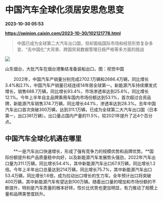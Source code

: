 # 中国汽车全球化须居安思危思变

**2023-10-30 05:53**

**https://opinion.caixin.com/2023-10-30/102121778.html**

> 中国已成为全球第二大汽车出口国，但却面临国际市场和经贸形势复杂多变、“去中国化”大背景、跨国贸易数据管理日趋严格等多方面的挑战

  

![](https://img.caixin.com/2023-10-30/169864400016966_840_560.jpg)

山东烟台，大批汽车在烟台港集结准备装船出口。图：视觉中国

  

　　2022年，中国汽车产销量分别完成2702.1万辆和2686.4万辆，同比增长3.4%和2.1%，中国汽车产销量已经连续14年居全球第一。新能源汽车持续爆发式增长，销售688.7万辆，同比增长93.4%，市场渗透率达到25.6%，同比增长12.1%。今年上半年自主品牌乘用车国内市场份额达到53.1%，首次超过合资品牌，新能源汽车销售374.7万辆，同比增长44.1%，渗透率达到28.3%。去年中国汽车出口首次突破300万辆，达到311.1万辆，已成为全球第二大汽车出口国（日本第一，出口381万辆）。出口量占国内产量的11.5%，较2021年提升了近4个百分点。

中国汽车全球化机遇在哪里
------------

　　**一是汽车出口快速增长，形成了强有竞争力的规模优势和品牌优势。**国际份额提升和产品质量稳中向好，以及新能源汽车发展势头强劲，2022年汽车出口量为311.1万辆，同比增长54.4%，其中新能源汽车出口67.9万辆，同比增长1.2倍。今年上半年出口总量达到214万辆，同比增长75.7%，其中新能源汽车出口53.4万辆，同比增长1.6倍，成为拉动出口增长的生力军。全年预计出口将突破400万辆，其中新能源汽车有望达到100万辆。随着出口量的增加和市场份额的不断提升，特别是汽车质量的根本好转，性价比优势也更加明显，有力推动了规模上量和品牌美誉度跃升。